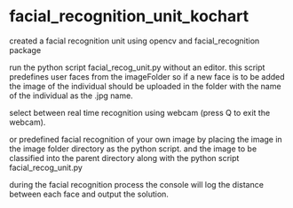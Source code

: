 # facial_recognition_unit_kochart
created a facial recognition unit using opencv and facial_recognition package

run the python script facial_recog_unit.py without an editor.
this script predefines user faces from the imageFolder so if a new face is to be added the image of the individual should be uploaded in the folder with the name of the individual as the .jpg name.

select between real time recognition using webcam (press Q to exit the webcam).

or predefined facial recognition of your own image by placing the image in the image folder directory as the python script.
and the image to be classified into the parent directory along with the python script facial_recog_unit.py

during the facial recognition process the console will log the distance between each face and output the solution.
